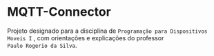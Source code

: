 # MQTT-Connector

Projeto designado para a disciplina de `Programação para Dispositivos Moveis I` , com orientações e explicações do professor  
`Paulo Rogerio da Silva`.
